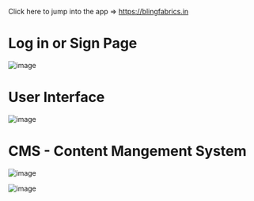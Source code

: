 Click here to jump into the app => https://blingfabrics.in

# Log in or Sign Page

![image](https://github.com/user-attachments/assets/a99fc9df-caf7-4170-aa44-c2533369a968)

# User Interface

![image](https://github.com/user-attachments/assets/072a1e5a-4caa-4d26-bb30-614b4725906c)

# CMS - Content Mangement System

![image](https://github.com/user-attachments/assets/7de61964-97f1-4b3b-bde3-e65d51b9cabc)


![image](https://github.com/user-attachments/assets/4b9b46f2-f62f-4e68-a622-57ed1a3b7dc2)

